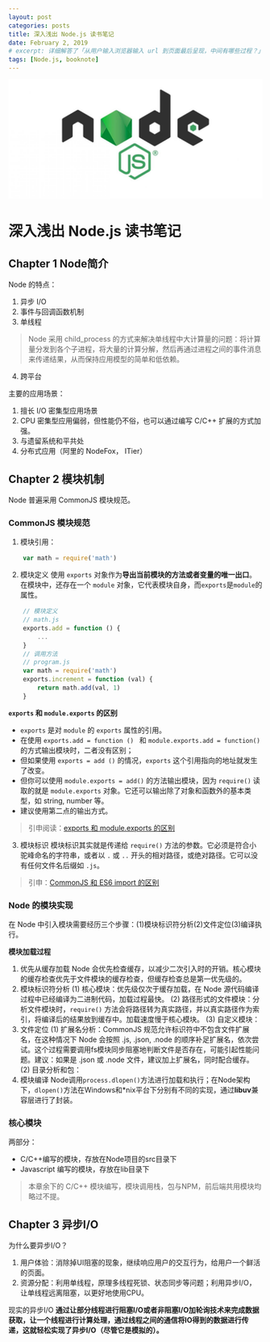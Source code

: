 ```yaml
---
layout: post
categories: posts
title: 深入浅出 Node.js 读书笔记
date: February 2, 2019
# excerpt: 详细解答了「从用户输入浏览器输入 url 到页面最后呈现，中间有哪些过程？」这一前端面试必问问题。
tags: [Node.js, booknote]
---
```

![$cover](/images/nodejs.jpeg)

# 深入浅出 Node.js 读书笔记

## Chapter 1 Node简介

Node 的特点：
1. 异步 I/O
2. 事件与回调函数机制
3. 单线程
> Node 采用 child_process 的方式来解决单线程中大计算量的问题：将计算量分发到各个子进程，将大量的计算分解，然后再通过进程之间的事件消息来传递结果，从而保持应用模型的简单和低依赖。
4. 跨平台

主要的应用场景：
1. 擅长 I/O 密集型应用场景
2. CPU 密集型应用偏弱，但性能仍不俗，也可以通过编写 C/C++ 扩展的方式加强。
3. 与遗留系统和平共处
4. 分布式应用（阿里的 NodeFox， ITier）

## Chapter 2 模块机制
Node 普遍采用 CommonJS 模块规范。

### CommonJS 模块规范
1. 模块引用：
```js
    var math = require('math')
```

2. 模块定义
使用 `exports` 对象作为**导出当前模块的方法或者变量的唯一出口**。
在模块中，还存在一个 `module` 对象，它代表模块自身，而`exports`是`module`的属性。
```js
    // 模块定义
    // math.js
    exports.add = function () {
        ...
    }
    // 调用方法
    // program.js
    var math = require('math')
    exports.increment = function (val) {
        return math.add(val, 1)
    }
```

**`exports` 和 `module.exports` 的区别**

 - `exports` 是对 `module` 的 `exports` 属性的引用。
 - 在使用 `exports.add = function () ` 和 `module.exports.add = function()` 的方式输出模块时，二者没有区别；
 - 但如果使用 `exports = add ()` 的情况，`exports` 这个引用指向的地址就发生了改变。
 - 但你可以使用 `module.exports = add()` 的方法输出模块，因为 `require()` 读取的就是 `module.exports` 对象。它还可以输出除了对象和函数外的基本类型，如 string, number 等。
 - 建议使用第二点的输出方式。
> 引申阅读：[exports 和 module.exports 的区别](https://cnodejs.org/topic/5231a630101e574521e45ef8)


3. 模块标识
模块标识其实就是传递给 `require()` 方法的参数。它必须是符合小驼峰命名的字符串，或者以 `.` 或 `..` 开头的相对路径，或绝对路径。它可以没有任何文件名后缀如 `.js`。

> 引申：[CommonJS 和 ES6 import 的区别](https://wmaqingbo.github.io/blog/2017/09/15/ES6%E6%A8%A1%E5%9D%97-%E5%92%8C-CommonJS-%E7%9A%84%E5%8C%BA%E5%88%AB/)

### Node 的模块实现
在 Node 中引入模块需要经历三个步骤：(1)模块标识符分析(2)文件定位(3)编译执行。

**模块加载过程**
1. 优先从缓存加载
Node 会优先检查缓存，以减少二次引入时的开销。核心模块的缓存检查优先于文件模块的缓存检查，但缓存检查总是第一优先级的。
2. 模块标识符分析
    (1) 核心模块：优先级仅次于缓存加载，在 Node 源代码编译过程中已经编译为二进制代码，加载过程最快。
    (2) 路径形式的文件模块：分析文件模块时，`require()` 方法会将路径转为真实路径，并以真实路径作为索引，将编译后的结果放到缓存中。加载速度慢于核心模块。
    (3) 自定义模块：
3. 文件定位
    (1) 扩展名分析：CommonJS 规范允许标识符中不包含文件扩展名，在这种情况下 Node 会按照 .js, .json, .node 的顺序补足扩展名，依次尝试。这个过程需要调用fs模块同步阻塞地判断文件是否存在，可能引起性能问题。建议：如果是 .json 或 .node 文件，建议加上扩展名，同时配合缓存。
    (2) 目录分析和包：
4. 模块编译
    Node调用`process.dlopen()`方法进行加载和执行；在Node架构下，`dlopen()`方法在Windows和*nix平台下分别有不同的实现，通过**libuv**兼容层进行了封装。

### 核心模块
两部分：
- C/C++编写的模块，存放在Node项目的src目录下
- Javascript 编写的模块，存放在lib目录下

> 本章余下的 C/C++ 模块编写，模块调用栈，包与NPM，前后端共用模块均略过不提。

## Chapter 3 异步I/O

为什么要异步I/O？
1. 用户体验：消除掉UI阻塞的现象，继续响应用户的交互行为，给用户一个鲜活的页面。
2. 资源分配：利用单线程，原理多线程死锁、状态同步等问题；利用异步I/O，让单线程远离阻塞，以更好地使用CPU。

现实的异步I/O
**通过让部分线程进行阻塞I/O或者非阻塞I/O加轮询技术来完成数据获取，让一个线程进行计算处理，通过线程之间的通信将IO得到的数据进行传递，这就轻松实现了异步I/O（尽管它是模拟的）。**
